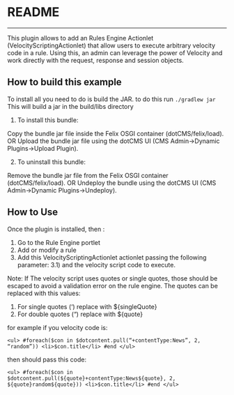 
# README
------

This plugin allows to add an Rules Engine Actionlet (VelocityScriptingActionlet) that allow users to execute 
arbitrary velocity code in a rule.  Using this, an admin can leverage the power of Velocity and work directly with the request, response and session objects.

## How to build this example

To install all you need to do is build the JAR. to do this run
```./gradlew jar```
This will build a jar in the build/libs directory

1. To install this bundle:

Copy the bundle jar file inside the Felix OSGI container (dotCMS/felix/load).
        OR
Upload the bundle jar file using the dotCMS UI (CMS Admin->Dynamic Plugins->Upload Plugin).

2. To uninstall this bundle:

Remove the bundle jar file from the Felix OSGI container (dotCMS/felix/load).
        OR
Undeploy the bundle using the dotCMS UI (CMS Admin->Dynamic Plugins->Undeploy).


## How to Use


Once the plugin is installed, then :

1) Go to the Rule Engine portlet
2) Add or modify a rule
3) Add this VelocityScriptingActionlet actionlet passing the following parameter:
    3.1) and the velocity script code to execute.

Note: If The velocity script uses quotes or single quotes, those should be escaped to avoid a validation error on the rule engine. The quotes can be replaced with this values:

1) For single quotes (‘) replace with ${singleQuote}
2) For double quotes (“) replace with ${quote}

for example if you velocity code is:
```
<ul> #foreach($con in $dotcontent.pull(“+contentType:News”, 2, “random”)) <li>$con.title</li> #end </ul>
```
then should pass this code:
```
<ul> #foreach($con in $dotcontent.pull(${quote}+contentType:News${quote}, 2, ${quote}random${quote})) <li>$con.title</li> #end </ul>
```
